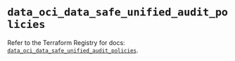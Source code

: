 # `data_oci_data_safe_unified_audit_policies`

Refer to the Terraform Registry for docs: [`data_oci_data_safe_unified_audit_policies`](https://registry.terraform.io/providers/hashicorp/oci/7.19.0/docs/data-sources/data_safe_unified_audit_policies).
